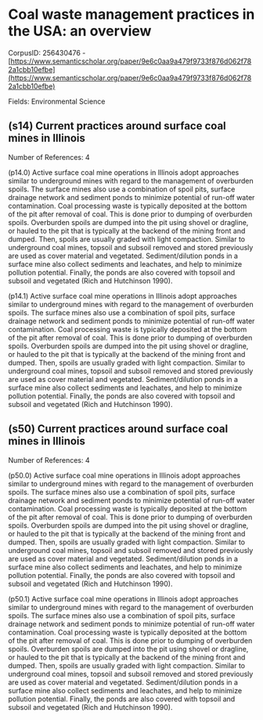 # Coal waste management practices in the USA: an overview

CorpusID: 256430476 - [https://www.semanticscholar.org/paper/9e6c0aa9a479f9733f876d062f782a1cbb10efbe](https://www.semanticscholar.org/paper/9e6c0aa9a479f9733f876d062f782a1cbb10efbe)

Fields: Environmental Science

## (s14) Current practices around surface coal mines in Illinois
Number of References: 4

(p14.0) Active surface coal mine operations in Illinois adopt approaches similar to underground mines with regard to the management of overburden spoils. The surface mines also use a combination of spoil pits, surface drainage network and sediment ponds to minimize potential of run-off water contamination. Coal processing waste is typically deposited at the bottom of the pit after removal of coal. This is done prior to dumping of overburden spoils. Overburden spoils are dumped into the pit using shovel or dragline, or hauled to the pit that is typically at the backend of the mining front and dumped. Then, spoils are usually graded with light compaction. Similar to underground coal mines, topsoil and subsoil removed and stored previously are used as cover material and vegetated. Sediment/dilution ponds in a surface mine also collect sediments and leachates, and help to minimize pollution potential. Finally, the ponds are also covered with topsoil and subsoil and vegetated (Rich and Hutchinson 1990).

(p14.1) Active surface coal mine operations in Illinois adopt approaches similar to underground mines with regard to the management of overburden spoils. The surface mines also use a combination of spoil pits, surface drainage network and sediment ponds to minimize potential of run-off water contamination. Coal processing waste is typically deposited at the bottom of the pit after removal of coal. This is done prior to dumping of overburden spoils. Overburden spoils are dumped into the pit using shovel or dragline, or hauled to the pit that is typically at the backend of the mining front and dumped. Then, spoils are usually graded with light compaction. Similar to underground coal mines, topsoil and subsoil removed and stored previously are used as cover material and vegetated. Sediment/dilution ponds in a surface mine also collect sediments and leachates, and help to minimize pollution potential. Finally, the ponds are also covered with topsoil and subsoil and vegetated (Rich and Hutchinson 1990).
## (s50) Current practices around surface coal mines in Illinois
Number of References: 4

(p50.0) Active surface coal mine operations in Illinois adopt approaches similar to underground mines with regard to the management of overburden spoils. The surface mines also use a combination of spoil pits, surface drainage network and sediment ponds to minimize potential of run-off water contamination. Coal processing waste is typically deposited at the bottom of the pit after removal of coal. This is done prior to dumping of overburden spoils. Overburden spoils are dumped into the pit using shovel or dragline, or hauled to the pit that is typically at the backend of the mining front and dumped. Then, spoils are usually graded with light compaction. Similar to underground coal mines, topsoil and subsoil removed and stored previously are used as cover material and vegetated. Sediment/dilution ponds in a surface mine also collect sediments and leachates, and help to minimize pollution potential. Finally, the ponds are also covered with topsoil and subsoil and vegetated (Rich and Hutchinson 1990).

(p50.1) Active surface coal mine operations in Illinois adopt approaches similar to underground mines with regard to the management of overburden spoils. The surface mines also use a combination of spoil pits, surface drainage network and sediment ponds to minimize potential of run-off water contamination. Coal processing waste is typically deposited at the bottom of the pit after removal of coal. This is done prior to dumping of overburden spoils. Overburden spoils are dumped into the pit using shovel or dragline, or hauled to the pit that is typically at the backend of the mining front and dumped. Then, spoils are usually graded with light compaction. Similar to underground coal mines, topsoil and subsoil removed and stored previously are used as cover material and vegetated. Sediment/dilution ponds in a surface mine also collect sediments and leachates, and help to minimize pollution potential. Finally, the ponds are also covered with topsoil and subsoil and vegetated (Rich and Hutchinson 1990).
